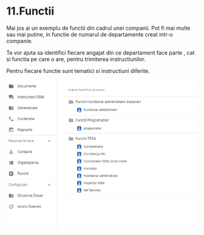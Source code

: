 # 11.Functii

Mai jos ai un exemplu de functii din cadrul unei companii. Pot fi mai multe sau mai putine, in functie de numarul de departamente creat intr-o companie.

Te vor ajuta sa identifici fiecare angajat din ce departament face parte , cat si functia pe care o are, pentru trimiterea instructiunilor. 

Pentru fiecare functie sunt tematici si instructiuni diferite.



![](../.gitbook/assets/image%20%281%29.png)





